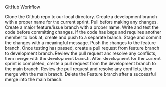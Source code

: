 GitHub Workflow

Clone the Github repo to our local directory.
Create a development branch with a proper name for the current sprint.
Pull before making any changes.
Create a major feature/issue branch with a proper name.
Write and test the code before committing changes.
If the code has bugs and requires another member to look at, create and push to a separate branch.
Stage and commit the changes with a meaningful message.
Push the changes to the feature branch.
Once testing has passed, create a pull request from feature branch to development branch.
Review the pull request and resolve any conflicts, then merge with the development branch.
After development for the current sprint is completed, create a pull request from the development branch to the main branch.
Review the pull request and resolve any conflicts, then merge with the main branch.
Delete the Feature branch after a successful merge into the main branch.
